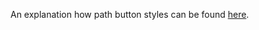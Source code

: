 An explanation how path button styles can be found [here](https://daniels-notes.de/posts/2021/path-button-styling).
